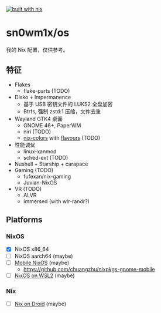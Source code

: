 [![built with nix](https://builtwithnix.org/badge.svg)](https://builtwithnix.org)

# sn0wm1x/os

我的 Nix 配置，仅供参考。

## 特征

- Flakes
  - flake-parts (TODO)
- Disko + Impermanence
  - 基于 USB 密钥文件的 LUKS2 全盘加密
  - Btrfs, 强制 zstd:1 压缩，文件去重
- Wayland GTK4 桌面
  - GNOME 46+, PaperWM
  - niri (TODO)
  - [nix-colors](https://github.com/Misterio77/nix-colors) with [flavours](https://github.com/Misterio77/flavours) (TODO)
- 性能调优
  - linux-xanmod
  - sched-ext (TODO)
- Nushell + Starship + carapace
- Gaming (TODO)
  - fufexan/nix-gaming
  - Juvian-NixOS
- VR (TODO)
  - ALVR
  - Immersed (with wlr-randr?)

<!-- ## Useful links

- https://github.com/nix-community/disko/blob/master/docs/quickstart.md
- https://github.com/Misterio77/nix-starter-configs/tree/main/minimal
- https://github.com/Misterio77/nix-config -->

## Platforms

### NixOS

- [x] NixOS x86_64
- [ ] NixOS aarch64 (maybe)
- [ ] [Mobile NixOS](https://github.com/NixOS/mobile-nixos) (maybe)
  - https://github.com/chuangzhu/nixpkgs-gnome-mobile
- [ ] [NixOS on WSL2](https://github.com/nix-community/NixOS-WSL) (maybe)

### Nix

- [ ] [Nix on Droid](https://github.com/nix-community/nix-on-droid) (maybe)
